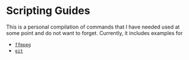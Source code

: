 # Scripting Guides
This is a personal compilation of commands that I have needed used at some point and do not want to forget. Currently, it includes examples for
- [`ffmpeg`](#./ffmpeg-quick-guide.json)
- [`git`](#./git-quick-guide.md)
